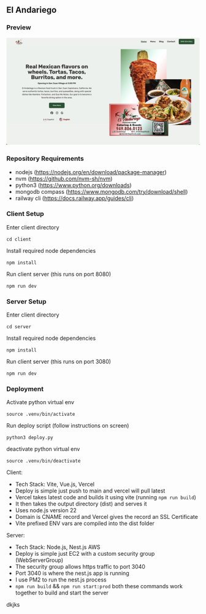 ## El Andariego

### Preview

![Homepage](assets/homepage.jpg)

### Repository Requirements

- nodejs (https://nodejs.org/en/download/package-manager)
- nvm (https://github.com/nvm-sh/nvm)
- python3 (https://www.python.org/downloads)
- mongodb compass (https://www.mongodb.com/try/download/shell)
- railway cli (https://docs.railway.app/guides/cli)

### Client Setup

Enter client directory

```
cd client
```

Install required node dependencies

```
npm install
```

Run client server (this runs on port 8080)

```
npm run dev
```

### Server Setup

Enter client directory

```
cd server
```

Install required node dependencies

```
npm install
```

Run client server (this runs on port 3080)

```
npm run dev
```

### Deployment

Activate python virtual env

```
source .venv/bin/activate
```

Run deploy script (follow instructions on screen)

```
python3 deploy.py
```

deactivate python virtual env

```
source .venv/bin/deactivate
```

Client:

- Tech Stack: Vite, Vue.js, Vercel
- Deploy is simple just push to main and vercel will pull latest
- Vercel takes latest code and builds it using vite (running `npm run build`)
- It then takes the output directory (dist) and serves it
- Uses node.js version 22
- Domain is CNAME record and Vercel gives the record an SSL Certificate
- Vite prefixed ENV vars are compiled into the dist folder

Server:

- Tech Stack: Node.js, Nest.js AWS
- Deploy is simple just EC2 with a custom security group (WebServerGroup)
- The security group allows https traffic to port 3040
- Port 3040 is where the nest.js app is running
- I use PM2 to run the nest.js process
- `npm run build` && `npm run start:prod` both these commands work together to build and start the server

dkjks
